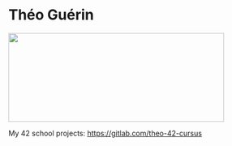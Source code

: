 # Théo Guérin

<a href="https://ftbadge.vercel.app"><img src="https://ftbadge.vercel.app/tguerin" width="425" height="175"></a>

My 42 school projects: https://gitlab.com/theo-42-cursus
